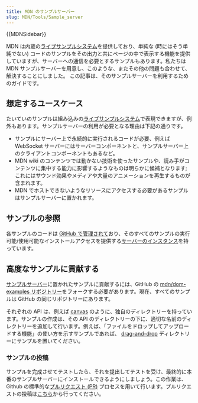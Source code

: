 ```yaml
---
title: MDN のサンプルサーバー
slug: MDN/Tools/Sample_server
---
```

{{MDNSidebar}}

MDN は内蔵の[ライブサンプルシステム](/ja/docs/MDN/Writing_guidelines/Page_structures)を提供しており、単純な (時にはそう単純でない) コードのサンプルをその出力と共にページの中で表示する機能を提供していますが、サーバーへの通信を必要とするサンプルもあります。私たちは MDN サンプルサーバーを用意し、このような、またその他の問題も合わせて、解決することにしました。 この記事は、そのサンプルサーバーを利用するためのガイドです。

## 想定するユースケース

たいていのサンプルは組み込みの[ライブサンプルシステム](/ja/docs/MDN/Writing_guidelines/Page_structures)で表現できますが、例外もあります。サンプルサーバーの利用が必要となる理由は下記の通りです。

- サンプルにサーバー上で永続的に実行されるコードが必要、例えば WebSocket サーバーにはサーバーコンポーネントと、サンプルサーバー上のクライアントコンポーネントもあるなど。
- MDN wiki のコンテンツでは動かない技術を使ったサンプルや、読み手がコンテンツに集中する能力に影響するようなものは明らかに候補となります; これにはサウンド効果やメディアや大量のアニメーションを再生するものが含まれます。
- MDN でホストできないようなリソースにアクセスする必要があるサンプルはサンプルサーバーに置かれます。

## サンプルの参照

各サンプルのコードは [GitHub で管理されて](https://github.com/mdn/dom-examples)おり、そのすべてのサンプルの実行可能/使用可能なインストールアクセスを提供する[サーバーのインスタンス](https://mdn.github.io/dom-examples/)を持っています。

## 高度なサンプルに貢献する

[サンプルサーバー](https://mdn.github.io/dom-examples/)に置かれたサンプルに貢献するには、GitHub の [mdn/dom-examples リポジトリー](https://github.com/mdn/dom-examples)をフォークする必要があります。現在、すべてのサンプルは GitHub の同じリポジトリーにあります。

それぞれの API は、例えば [canvas](https://github.com/mdn/dom-examples/tree/master/canvas) のように、独自のディレクトリーを持っています。サンプルの作成は、その API のディレクトリーの下に、適切な名前のディレクトリーを追加して行います。例えば、「ファイルをドロップしてアップロードする機能」の使い方を示すサンプルであれば、 [drag-and-drop](https://github.com/mdn/dom-examples/tree/master/drag-and-drop) ディレクトリーにサンプルを置いてください。

### サンプルの投稿

サンプルを完成させてテストしたら、それを提出してテストを受け、最終的に本番のサンプルサーバーにインストールできるようにしましょう。この作業は、 Github の標準的な[プルリクエスト (PR)](https://docs.github.com/en/pull-requests/collaborating-with-pull-requests/proposing-changes-to-your-work-with-pull-requests/about-pull-requests) プロセスを用いて行います。プルリクエストの投稿は[こちら](https://github.com/mdn/dom-examples/pulls)から行ってください。
